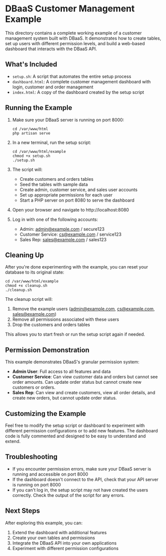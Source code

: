 # DBaaS Customer Management Example

This directory contains a complete working example of a customer management system built with DBaaS. It demonstrates how to create tables, set up users with different permission levels, and build a web-based dashboard that interacts with the DBaaS API.

## What's Included

- `setup.sh`: A script that automates the entire setup process
- `dashboard.html`: A complete customer management dashboard with login, customer and order management
- `index.html`: A copy of the dashboard created by the setup script

## Running the Example

1. Make sure your DBaaS server is running on port 8000:
   ```
   cd /var/www/html
   php artisan serve
   ```

2. In a new terminal, run the setup script:
   ```
   cd /var/www/html/example
   chmod +x setup.sh
   ./setup.sh
   ```

3. The script will:
   - Create customers and orders tables
   - Seed the tables with sample data
   - Create admin, customer service, and sales user accounts
   - Set up appropriate permissions for each user
   - Start a PHP server on port 8080 to serve the dashboard

4. Open your browser and navigate to http://localhost:8080

5. Log in with one of the following accounts:
   - Admin: admin@example.com / secure123
   - Customer Service: cs@example.com / service123
   - Sales Rep: sales@example.com / sales123

## Cleaning Up

After you're done experimenting with the example, you can reset your database to its original state:

```
cd /var/www/html/example
chmod +x cleanup.sh
./cleanup.sh
```

The cleanup script will:
1. Remove the example users (admin@example.com, cs@example.com, sales@example.com)
2. Remove all permissions associated with these users
3. Drop the customers and orders tables

This allows you to start fresh or run the setup script again if needed.

## Permission Demonstration

This example demonstrates DBaaS's granular permission system:

- **Admin User**: Full access to all features and data
- **Customer Service**: Can view customer data and orders but cannot see order amounts. Can update order status but cannot create new customers or orders.
- **Sales Rep**: Can view and create customers, view all order details, and create new orders, but cannot update order status.

## Customizing the Example

Feel free to modify the setup script or dashboard to experiment with different permission configurations or to add new features. The dashboard code is fully commented and designed to be easy to understand and extend.

## Troubleshooting

- If you encounter permission errors, make sure your DBaaS server is running and accessible on port 8000
- If the dashboard doesn't connect to the API, check that your API server is running on port 8000
- If you can't log in, the setup script may not have created the users correctly. Check the output of the script for any errors.

## Next Steps

After exploring this example, you can:

1. Extend the dashboard with additional features
2. Create your own tables and permissions
3. Integrate the DBaaS API into your own applications
4. Experiment with different permission configurations
